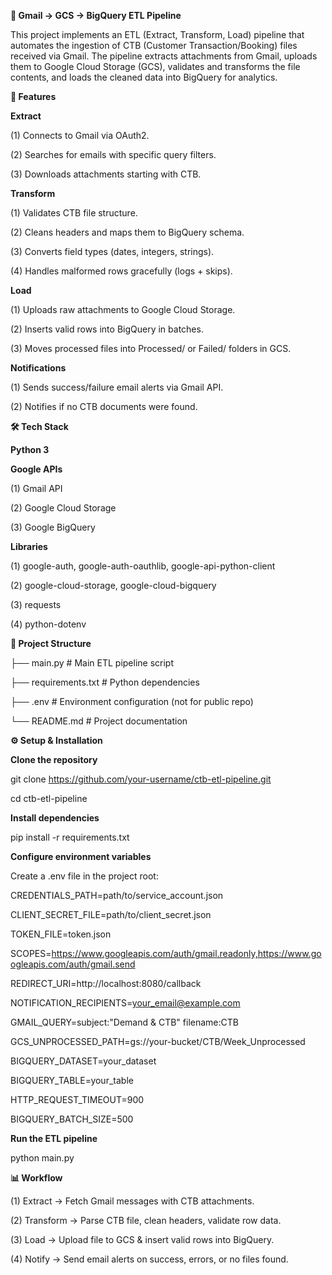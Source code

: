 **📩 Gmail → GCS → BigQuery ETL Pipeline**

This project implements an ETL (Extract, Transform, Load) pipeline that automates the ingestion of CTB (Customer Transaction/Booking) files received via Gmail. The pipeline extracts attachments from Gmail, uploads them to Google Cloud Storage (GCS), validates and transforms the file contents, and loads the cleaned data into BigQuery for analytics.

**🚀 Features**

**Extract**

(1) Connects to Gmail via OAuth2.

(2) Searches for emails with specific query filters.

(3) Downloads attachments starting with CTB.

**Transform**

(1) Validates CTB file structure.

(2) Cleans headers and maps them to BigQuery schema.

(3) Converts field types (dates, integers, strings).

(4) Handles malformed rows gracefully (logs + skips).

**Load**

(1) Uploads raw attachments to Google Cloud Storage.

(2) Inserts valid rows into BigQuery in batches.

(3) Moves processed files into Processed/ or Failed/ folders in GCS.

**Notifications**

(1) Sends success/failure email alerts via Gmail API.

(2) Notifies if no CTB documents were found.

**🛠️ Tech Stack**

**Python 3**

**Google APIs**

(1) Gmail API

(2) Google Cloud Storage

(3) Google BigQuery

**Libraries**

(1) google-auth, google-auth-oauthlib, google-api-python-client

(2) google-cloud-storage, google-cloud-bigquery

(3) requests

(4) python-dotenv

**📂 Project Structure**

├── main.py            # Main ETL pipeline script

├── requirements.txt   # Python dependencies

├── .env               # Environment configuration (not for public repo)

└── README.md          # Project documentation

**⚙️ Setup & Installation**

**Clone the repository**

git clone https://github.com/your-username/ctb-etl-pipeline.git

cd ctb-etl-pipeline

**Install dependencies**

pip install -r requirements.txt

**Configure environment variables**

Create a .env file in the project root:

CREDENTIALS_PATH=path/to/service_account.json

CLIENT_SECRET_FILE=path/to/client_secret.json

TOKEN_FILE=token.json

SCOPES=https://www.googleapis.com/auth/gmail.readonly,https://www.googleapis.com/auth/gmail.send

REDIRECT_URI=http://localhost:8080/callback

NOTIFICATION_RECIPIENTS=your_email@example.com

GMAIL_QUERY=subject:"Demand & CTB" filename:CTB

GCS_UNPROCESSED_PATH=gs://your-bucket/CTB/Week_Unprocessed

BIGQUERY_DATASET=your_dataset

BIGQUERY_TABLE=your_table

HTTP_REQUEST_TIMEOUT=900

BIGQUERY_BATCH_SIZE=500


**Run the ETL pipeline**

python main.py

**📊 Workflow**

(1) Extract → Fetch Gmail messages with CTB attachments.

(2) Transform → Parse CTB file, clean headers, validate row data.

(3) Load → Upload file to GCS & insert valid rows into BigQuery.

(4) Notify → Send email alerts on success, errors, or no files found.
